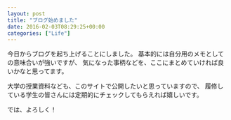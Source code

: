 ```yaml
---
layout: post
title: "ブログ始めました"
date: 2016-02-03T08:29:25+00:00
categories: ["Life"]
---
```


今日からブログを起ち上げることにしました。
基本的には自分用のメモとしての意味合いが強いですが、
気になった事柄などを、ここにまとめていければ良いかなと思ってます。

大学の授業資料なども、このサイトで公開したいと思っていますので、
履修している学生の皆さんには定期的にチェックしてもらえれば嬉しいです。

では、よろしく！